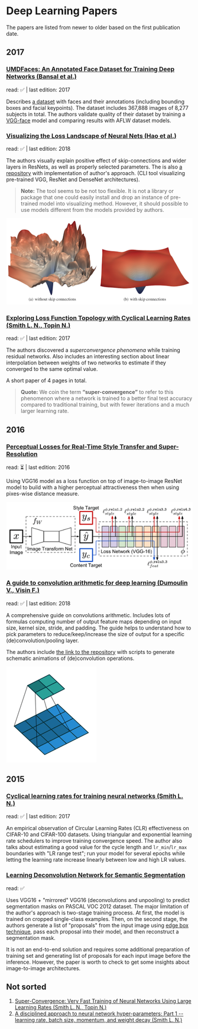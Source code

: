 # Deep Learning Papers

The papers are listed from newer to older based on the first publication date.

## 2017

### [UMDFaces: An Annotated Face Dataset for Training Deep Networks (Bansal et al.)](https://arxiv.org/pdf/1611.01484v2.pdf)

read: ✅ | last edition: 2017

Describes [a dataset](http://umdfaces.io) with faces and their annotations (including bounding boxes and facial keypoints). 
The dataset includes 367,888 images of 8,277 subjects in total. The authors validate quality of their dataset 
by training a [VGG-face](https://www.robots.ox.ac.uk/~vgg/publications/2015/Parkhi15/parkhi15.pdf) model and comparing
results with AFLW dataset models.    


### [Visualizing the Loss Landscape of Neural Nets (Hao et al.)](https://arxiv.org/pdf/1712.09913.pdf)

read: ✅ | last edition: 2018
  
The authors visually explain positive effect of skip-connections and wider layers 
in ResNets, as well as properly selected parameters. The is also [a repository](https://github.com/tomgoldstein/loss-landscape) 
with implementation of author's approach. (CLI tool visualizing pre-trained VGG, ResNet and DenseNet 
architectures).

> **Note:** The tool seems to be not too flexible. It is not a library or package that one could 
easily install and drop an instance of pre-trained model into visualizing method. However, it 
should possible to use models different from the models provided by authors.

![](./assets/loss_surface.png)
 
### [Exploring Loss Function Topology with Cyclical Learning Rates (Smith L. N., Topin N.)](https://arxiv.org/pdf/1702.04283.pdf)

read: ✅ | last edition: 2017

The authors discovered a _superconvergence phenomena_ while training residual networks.
Also includes an interesting section about linear interpolation between weights of two networks to
estimate if they converged to the same optimal value.
 
A short paper of 4 pages in total.

> **Quote:** We coin the term **“super-convergence”** to refer to this phenomenon where a network is 
trained to a better final test accuracy compared to traditional training, but with fewer iterations 
and a much larger learning rate.

## 2016

### [Perceptual Losses for Real-Time Style Transfer and Super-Resolution](https://arxiv.org/pdf/1603.08155.pdf)

read: ⏳ | last edition: 2016

Using VGG16 model as a loss function on top of image-to-image ResNet model to build with a higher
perceptual attractiveness then when using pixes-wise distance measure.

![](./assets/perceptual_loss.png)

### [A guide to convolution arithmetic for deep learning (Dumoulin V., Visin F.)](https://arxiv.org/pdf/1603.07285.pdf)

read: ✅ | last edition: 2018

A comprehensive guide on convolutions arithmetic. Includes lots of formulas computing number of 
output feature maps depending on input size, kernel size, stride, and padding. The guide helps 
to understand how to pick parameters to reduce/keep/increase the size of output for a specific 
(de)convolution/pooling layer.

The authors include [the link to the repository](https://github.com/vdumoulin/conv_arithmetic) with 
scripts to generate schematic animations of (de)convolution operations.  

![](./assets/no_padding_no_strides.gif)

### 

## 2015

### [Cyclical learning rates for training neural networks (Smith L. N.)](https://arxiv.org/pdf/1702.04283.pdf)

read: ✅ | last edition: 2017

An empirical observation of Circular Learning Rates (CLR) effectiveness on CIFAR-10 and CIFAR-100 datasets. 
Using triangular and exponential learning rate schedulers to improve training convergence speed. 
The author also talks about estimating a good value for the cycle length and `lr_min`/`lr_max` 
boundaries with "LR range test"; run your model for several epochs while letting the learning 
rate increase linearly between low and high LR values.


### [Learning Deconvolution Network for Semantic Segmentation](https://www.cv-foundation.org/openaccess/content_iccv_2015/papers/Noh_Learning_Deconvolution_Network_ICCV_2015_paper.pdf)

read: ✅

Uses VGG16 + "mirrored" VGG16 (deconvolutions and unpooling) to predict segmentation masks on
PASCAL VOC 2012 dataset. The major limitation of the author's approach is two-stage training process.
At first, the model is trained on cropped single-class examples. Then, on the second stage, the authors
generate a list of "proposals" from the input image using [edge box technique](https://pdollar.github.io/files/papers/ZitnickDollarECCV14edgeBoxes.pdf),
pass each proposal into their model, and then reconstruct a segmentation mask.

It is not an end-to-end solution and requires some additional preparation of training set and generating
list of proposals for each input image before the inference. However, the paper is worth to check to 
get some insights about image-to-image architectures.

## Not sorted

1. [Super-Convergence: Very Fast Training of Neural Networks Using Large Learning Rates (Smith L. N., Topin N.)](https://arxiv.org/abs/1708.07120)
2. [A disciplined approach to neural network hyper-parameters: Part 1 -- learning rate, batch size, momentum, and weight decay (Smith L. N.)](https://arxiv.org/abs/1803.09820)